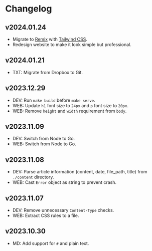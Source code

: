 # Changelog

## v2024.01.24

- Migrate to [Remix](https://remix.run/) with [Tailwind CSS](https://tailwindcss.com/).
- Redesign website to make it look simple but professional.

## v2024.01.21

- TXT: Migrate from Dropbox to Git.

## v2023.12.29

- DEV: Run `make build` before `make serve`.
- WEB: Update `h1` font size to `24px` and `p` font size to `20px`.
- WEB: Remove `height` and `width` requirement from `body`. 

## v2023.11.09

- DEV: Switch from Node to Go.
- WEB: Switch from Node to Go.

## v2023.11.08

- DEV: Parse article information (content, date, file_path, title) from `./content` directory.
- WEB: Cast `Error` object as string to prevent crash.

## v2023.11.07

- DEV: Remove unnecessary `Content-Type` checks.
- WEB: Extract CSS rules to a file.

## v2023.10.30

- MD: Add support for `#` and plain text.
